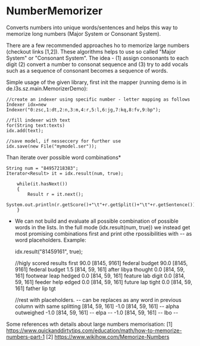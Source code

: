 # NumberMemorizer
Converts numbers into unique words/sentences and helps this way to memorize long numbers (Major System or Consonant System).

There are a few recommended approaches ho to memorize large numbers (checkout links [1,2]). These algorithms helps to use so called "Major System" or "Consonant System". The idea - (1) assign consonants to each digit (2) convert a number to consonat sequence and (3) try to add vocals such as a sequence of consonant becomes a sequence of words. 

Simple usage of the given library, first init the mapper (running demo is in de.l3s.sz.main.MemorizerDemo):

    //create an indexer using specific number - letter mapping as follows
    Indexer idx=new Indexer("0:zsc,1:dt,2:n,3:m,4:r,5:l,6:jg,7:kq,8:fv,9:bp");

    //fill indexer with text
    for(String text:texts)
    idx.add(text);

    //save model, if nesseccery for further use
    idx.save(new File("mymodel.ser"));

Than iterate over possible word combinations*

    String num = "84957218383";
    Iterator<Result> it = idx.result(num, true);
		
		while(it.hasNext())
		{
			Result r = it.next();
			System.out.println(r.getScore()+"\t"+r.getSplit()+"\t"+r.getSentence());
		}

* We can not build and evaluate all possible combination of possible words in the lists. In the full mode (idx.result(num, true)) we instead get most promising combinations first and print othe rpossibilities with -- as word placeholders. Example:

    idx.result("81459161", true);
    
    //higly scored results first
    90.0	[8145, 9161]	federal budget
    90.0	[8145, 9161]	federal budget
    1.5	[814, 59, 161]	after libya thought
    0.0	[814, 59, 161]	footwear leap hedged
    0.0	[814, 59, 161]	feature lab digit
    0.0	[814, 59, 161]	feeder help edged
    0.0	[814, 59, 161]	future lap tight
    0.0	[814, 59, 161]	father lip tgt
    
    //rest with placeholders. -- can be replaces as any word in previous column with same splitting [814, 59, 161]
    -1.0	[814, 59, 161]	--  alpha outweighed
    -1.0	[814, 59, 161]	--  elpa  --
    -1.0	[814, 59, 161]	--  lbo  -- 


Some references wth details about large numbers memorisation:
[1] https://www.quickanddirtytips.com/education/math/how-to-memorize-numbers-part-1
[2] https://www.wikihow.com/Memorize-Numbers


